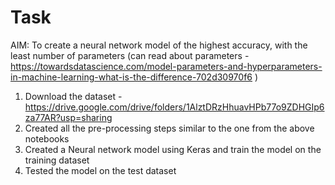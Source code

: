 # Task 
AIM: To create a neural network model of the highest accuracy, with the least number of parameters
(can read about parameters - https://towardsdatascience.com/model-parameters-and-hyperparameters-in-machine-learning-what-is-the-difference-702d30970f6 )
1. Download the dataset - https://drive.google.com/drive/folders/1AlztDRzHhuavHPb77o9ZDHGIp6za77AR?usp=sharing
2. Created all the pre-processing steps similar to the one from the above notebooks
3. Created a Neural network model using Keras and train the model on the training
dataset
4. Tested the model on the test dataset


